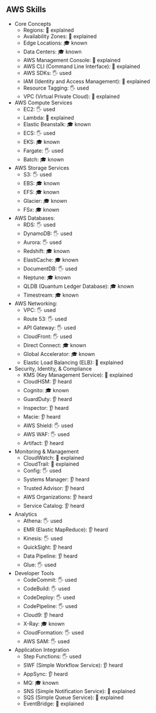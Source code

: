 ## AWS Skills

- Core Concepts
  - Regions: 🙋 explained
  - Availability Zones: 🙋 explained
  - Edge Locations: 🎓 known
  - Data Centers: 🎓 known
  - AWS Management Console: 🙋 explained
  - AWS CLI (Command Line Interface): 🙋 explained
  - AWS SDKs: 🖐️ used
  - IAM (Identity and Access Management): 🙋 explained
  - Resource Tagging: 🖐️ used
  - VPC (Virtual Private Cloud): 🙋 explained
- AWS Compute Services 
  - EC2: 🖐️ used
  - Lambda: 🙋 explained
  - Elastic Beanstalk: 🎓 known
  - ECS: 🖐️ used
  - EKS: 🎓 known
  - Fargate: 🖐️ used
  - Batch: 🎓 known
- AWS Storage Services 
  - S3: 🖐️ used
  - EBS: 🎓 known
  - EFS: 🎓 known
  - Glacier: 🎓 known
  - FSx: 🎓 known
- AWS Databases:
  - RDS: 🖐️ used
  - DynamoDB: 🖐️ used
  - Aurora: 🖐️ used
  - Redshift: 🎓 known
  - ElastiCache: 🎓 known
  - DocumentDB: 🖐️ used
  - Neptune: 🎓 known
  - QLDB (Quantum Ledger Database): 🎓 known
  - Timestream: 🎓 known
- AWS Networking:
  - VPC: 🖐️ used
  - Route 53: 🖐️ used
  - API Gateway: 🖐️ used
  - CloudFront: 🖐️ used
  - Direct Connect: 🎓 known
  - Global Accelerator: 🎓 known
  - Elastic Load Balancing (ELB): 🙋 explained
- Security, Identity, & Compliance
  - KMS (Key Management Service): 🙋 explained
  - CloudHSM: 👂 heard
  - Cognito: 🎓 known
  - GuardDuty: 👂 heard
  - Inspector: 👂 heard
  - Macie: 👂 heard
  - AWS Shield: 🖐️ used
  - AWS WAF: 🖐️ used
  - Artifact: 👂 heard
- Monitoring & Management
  - CloudWatch: 🙋 explained
  - CloudTrail: 🙋 explained
  - Config: 🖐️ used
  - Systems Manager: 👂 heard
  - Trusted Advisor: 👂 heard
  - AWS Organizations: 👂 heard
  - Service Catalog: 👂 heard
- Analytics
  - Athena: 🖐️ used
  - EMR (Elastic MapReduce): 👂 heard
  - Kinesis: 🖐️ used
  - QuickSight: 👂 heard
  - Data Pipeline: 👂 heard
  - Glue: 🖐️ used
- Developer Tools
  - CodeCommit: 🖐️ used
  - CodeBuild: 🖐️ used
  - CodeDeploy: 🖐️ used
  - CodePipeline: 🖐️ used
  - Cloud9: 👂 heard
  - X-Ray: 🎓 known
  - CloudFormation: 🖐️ used
  - AWS SAM: 🖐️ used
- Application Integration
  - Step Functions: 🖐️ used
  - SWF (Simple Workflow Service): 👂 heard
  - AppSync: 👂 heard
  - MQ: 🎓 known
  - SNS (Simple Notification Service): 🙋 explained
  - SQS (Simple Queue Service): 🙋 explained
  - EventBridge: 🙋 explained
